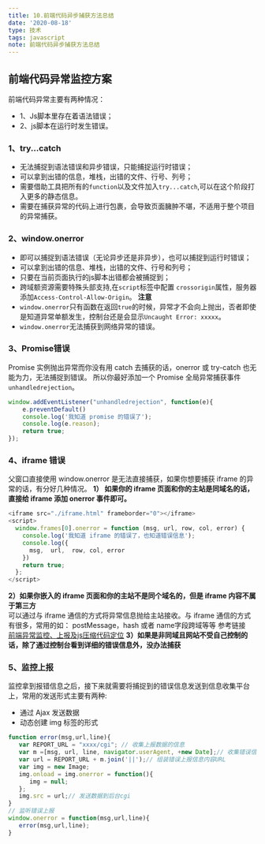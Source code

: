 ```yaml
---
title: 10.前端代码异步捕获方法总结
date: '2020-08-18'
type: 技术
tags: javascript
note: 前端代码异步捕获方法总结
---
```

## 前端代码异常监控方案
前端代码异常主要有两种情况：
+ 1、Js脚本里存在着语法错误；
+ 2、js脚本在运行时发生错误。
### 1、try...catch
+ 无法捕捉到语法错误和异步错误，只能捕捉运行时错误；
+ 可以拿到出错的信息，堆栈，出错的文件、行号、列号；
+ 需要借助工具把所有的`function`以及文件加入`try...catch`,可以在这个阶段打入更多的静态信息。
+ 需要在捕获异常的代码上进行包裹，会导致页面臃肿不堪，不适用于整个项目的异常捕获。
### 2、window.onerror
+ 即可以捕捉到语法错误（无论异步还是非异步），也可以捕捉到运行时错误；
+ 可以拿到出错的信息、堆栈，出错的文件、行号和列号；
+ 只要在当前页面执行的js脚本出错都会被捕捉到；
+ 跨域额资源需要特殊头部支持,在`script`标签中配置 `crossorigin`属性，服务器添加`Access-Control-Allow-Origin`。
**注意**
+ `window.onerror`只有函数在返回`true`的时候，异常才不会向上抛出，否者即使是知道异常单额发生，控制台还是会显示`Uncaught Error: xxxxx`。
+ `window.onerror`无法捕获到网络异常的错误。
### 3、Promise错误
Promise 实例抛出异常而你没有用 catch 去捕获的话，onerror 或 try-catch 也无能为力，无法捕捉到错误。 所以你最好添加一个 Promise 全局异常捕获事件 `unhandledrejection`。
```js
window.addEventListener("unhandledrejection", function(e){
    e.preventDefault()
    console.log('我知道 promise 的错误了');
    console.log(e.reason);
    return true;
});
```
### 4、iframe 错误
父窗口直接使用 window.onerror 是无法直接捕获，如果你想要捕获 iframe 的异常的话，有分好几种情况。
**1） 如果你的 iframe 页面和你的主站是同域名的话，直接给 iframe 添加 onerror 事件即可。**
```js
<iframe src="./iframe.html" frameborder="0"></iframe>
<script>
  window.frames[0].onerror = function (msg, url, row, col, error) {
    console.log('我知道 iframe 的错误了，也知道错误信息');
    console.log({
      msg,  url,  row, col, error
    })
    return true;
  };
</script>
```
**2）如果你嵌入的 iframe 页面和你的主站不是同个域名的，但是 iframe 内容不属于第三方**<br>
可以通过与 iframe 通信的方式将异常信息抛给主站接收。与 iframe 通信的方式有很多，常用的如： postMessage，hash 或者 name字段跨域等等
参考链接<br>
[前端异常监控、上报及js压缩代码定位](https://juejin.im/post/5b55c3495188251acb0cf907)
**3）如果是非同域且网站不受自己控制的话，除了通过控制台看到详细的错误信息外，没办法捕获**
### 5、监控上报
监控拿到报错信息之后，接下来就需要将捕捉到的错误信息发送到信息收集平台上，常用的发送形式主要有两种:
+ 通过 Ajax 发送数据
+ 动态创建 img 标签的形式
```js
function error(msg,url,line){
   var REPORT_URL = "xxxx/cgi"; // 收集上报数据的信息
   var m =[msg, url, line, navigator.userAgent, +new Date];// 收集错误信息，发生错误的脚本文件网络地址，用户代理信息，时间
   var url = REPORT_URL + m.join('||');// 组装错误上报信息内容URL
   var img = new Image;
   img.onload = img.onerror = function(){
      img = null;
   };
   img.src = url;// 发送数据到后台cgi
}
// 监听错误上报
window.onerror = function(msg,url,line){
   error(msg,url,line);
}
```